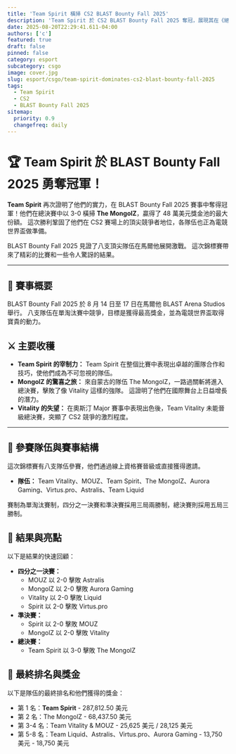 ```yaml
---
title: 'Team Spirit 橫掃 CS2 BLAST Bounty Fall 2025'
description: 'Team Spirit 於 CS2 BLAST Bounty Fall 2025 奪冠，展現其在《絕對武力》賽事的持續宰制力。'
date: 2025-08-20T22:29:41.611-04:00
authors: ['c']
featured: true
draft: false
pinned: false
category: esport
subcategory: csgo
image: cover.jpg
slug: esport/csgo/team-spirit-dominates-cs2-blast-bounty-fall-2025
tags:
  - Team Spirit
  - CS2
  - BLAST Bounty Fall 2025
sitemap:
  priority: 0.9
  changefreq: daily
---
```


# 🏆 Team Spirit 於 BLAST Bounty Fall 2025 勇奪冠軍！

**Team Spirit** 再次證明了他們的實力，在 BLAST Bounty Fall 2025 賽事中奪得冠軍！他們在總決賽中以 3-0 橫掃 **The MongolZ**，贏得了 48 萬美元獎金池的最大份額。 這次勝利鞏固了他們在 CS2 賽場上的頂尖競爭者地位，各隊伍也正為電競世界盃做準備。

BLAST Bounty Fall 2025 見證了八支頂尖隊伍在馬爾他展開激戰。 這次錦標賽帶來了精彩的比賽和一些令人驚訝的結果。

---

## 📅 賽事概要

BLAST Bounty Fall 2025 於 8 月 14 日至 17 日在馬爾他 BLAST Arena Studios 舉行。 八支隊伍在單淘汰賽中競爭，目標是獲得最高獎金，並為電競世界盃取得寶貴的動力。

## ⚔️ 主要收穫

- **Team Spirit 的宰制力：** Team Spirit 在整個比賽中表現出卓越的團隊合作和技巧，使他們成為不可忽視的隊伍。
- **MongolZ 的驚喜之旅：** 來自蒙古的隊伍 The MongolZ，一路過關斬將進入總決賽，擊敗了像 Vitality 這樣的強隊。 這證明了他們在國際舞台上日益增長的潛力。
- **Vitality 的失望：** 在奧斯汀 Major 賽事中表現出色後，Team Vitality 未能晉級總決賽，突顯了 CS2 競爭的激烈程度。

---

## 👥 參賽隊伍與賽事結構

這次錦標賽有八支隊伍參賽，他們通過線上資格賽晉級或直接獲得邀請。

- **隊伍：** Team Vitality、MOUZ、Team Spirit、The MongolZ、Aurora Gaming、Virtus.pro、Astralis、Team Liquid

賽制為單淘汰賽制，四分之一決賽和準決賽採用三局兩勝制，總決賽則採用五局三勝制。

## 🎯 結果與亮點

以下是結果的快速回顧：

- **四分之一決賽：**
    - MOUZ 以 2-0 擊敗 Astralis
    - MongolZ 以 2-0 擊敗 Aurora Gaming
    - Vitality 以 2-0 擊敗 Liquid
    - Spirit 以 2-0 擊敗 Virtus.pro
- **準決賽：**
    - Spirit 以 2-0 擊敗 MOUZ
    - MongolZ 以 2-0 擊敗 Vitality
- **總決賽：**
    - Team Spirit 以 3-0 擊敗 The MongolZ

## 🏅 最終排名與獎金

以下是隊伍的最終排名和他們獲得的獎金：

- 第 1 名：**Team Spirit** - 287,812.50 美元
- 第 2 名：The MongolZ - 68,437.50 美元
- 第 3-4 名：Team Vitality & MOUZ - 25,625 美元 / 28,125 美元
- 第 5-8 名：Team Liquid、Astralis、Virtus.pro、Aurora Gaming - 13,750 美元 - 18,750 美元
